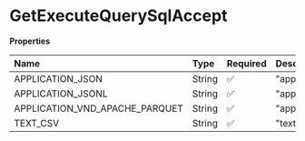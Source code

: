 # GetExecuteQuerySqlAccept

**Properties**

| Name                           | Type   | Required | Description                      |
| :----------------------------- | :----- | :------- | :------------------------------- |
| APPLICATION_JSON               | String | ✅       | "application/json"               |
| APPLICATION_JSONL              | String | ✅       | "application/jsonl"              |
| APPLICATION_VND_APACHE_PARQUET | String | ✅       | "application/vnd.apache.parquet" |
| TEXT_CSV                       | String | ✅       | "text/csv"                       |

<!-- This file was generated by liblab | https://liblab.com/ -->
